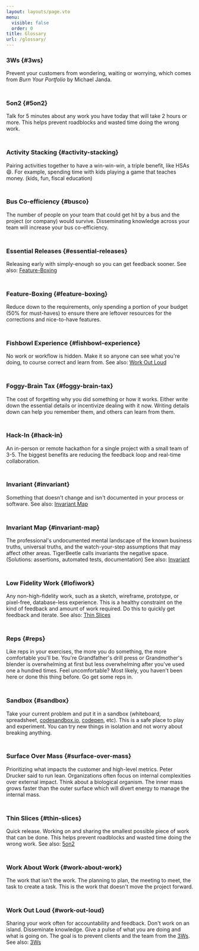 ```yaml
---
layout: layouts/page.vto
menu:
  visible: false
  order: 0
title: Glossary
url: /glossary/
---
```


### 3Ws {#3ws}

Prevent your customers from wondering, waiting or worrying, which comes from _Burn Your Portfolio_ by Michael Janda.

<div style="margin-bottom: 2.8rem;"></div>

### 5on2 {#5on2}

Talk for 5 minutes about any work you have today that will take 2 hours or more. This helps prevent roadblocks and wasted time doing the wrong work.

<div style="margin-bottom: 2.8rem;"></div>

### Activity Stacking {#activity-stacking}

Pairing activities together to have a win-win-win, a triple benefit, like HSAs 😄. For example, spending time with kids playing a game that teaches money. (kids, fun, fiscal education)

<div style="margin-bottom: 2.8rem;"></div>

### Bus Co-efficiency {#busco}

The number of people on your team that could get hit by a bus and the project (or company) would survive. Disseminating knowledge across your team will increase your bus co-efficiency.

<div style="margin-bottom: 2.8rem;"></div>

### Essential Releases {#essential-releases}

Releasing early with simply-enough so you can get feedback sooner. See also: [Feature-Boxing](#feature-boxing)

<div style="margin-bottom: 2.8rem;"></div>

### Feature-Boxing {#feature-boxing}

Reduce down to the requirements, only spending a portion of your budget (50% for must-haves) to ensure there are leftover resources for the corrections and nice-to-have features.

<div style="margin-bottom: 2.8rem;"></div>

### Fishbowl Experience {#fishbowl-experience}

No work or workflow is hidden. Make it so anyone can see what you're doing, to course correct and learn from. See also: [Work Out Loud](#work-out-loud)

<div style="margin-bottom: 2.8rem;"></div>

### Foggy-Brain Tax {#foggy-brain-tax}

The cost of forgetting why you did something or how it works. Either write down the essential details or incentivize dealing with it now. Writing details down can help you remember them, and others can learn from them.

<div style="margin-bottom: 2.8rem;"></div>

### Hack-In {#hack-in}

An in-person or remote hackathon for a single project with a small team of 3-5. The biggest benefits are reducing the feedback loop and real-time collaboration.

<div style="margin-bottom: 2.8rem;"></div>

### Invariant {#invariant}

Something that doesn't change and isn't documented in your process or software. See also: [Invariant Map](#invariant-map)

<div style="margin-bottom: 2.8rem;"></div>

### Invariant Map {#invariant-map}

The professional's undocumented mental landscape of the known business truths, universal truths, and the watch-your-step assumptions that may affect other areas. TigerBeetle calls invariants the negative space. (Solutions: assertions, automated tests, documentation) See also: [Invariant](#invariant)

<div style="margin-bottom: 2.8rem;"></div>

### Low Fidelity Work {#lofiwork}

Any non-high-fidelity work, such as a sketch, wireframe, prototype, or pixel-free, database-less experience. This is a healthy constraint on the kind of feedback and amount of work required. Do this to quickly get feedback and iterate. See also: [Thin Slices](#thin-slices)

<div style="margin-bottom: 2.8rem;"></div>

### Reps {#reps}

Like reps in your exercises, the more you do something, the more comfortable you'll be. You're Grandfather's drill press or Grandmother's blender is overwhelming at first but less overwhelming after you've used one a hundred times. Feel uncomfortable? Most likely, you haven't been here or done this thing before. Go get some reps in.

<div style="margin-bottom: 2.8rem;"></div>

### Sandbox {#sandbox}

Take your current problem and put it in a sandbox (whiteboard, spreadsheet, [codesandbox.io](https://codesandbox.io/), [codepen](https://codepen.io/pen), etc). This is a safe place to play and experiment. You can try new things in isolation and not worry about breaking anything.

<div style="margin-bottom: 2.8rem;"></div>

### Surface Over Mass {#surface-over-mass}

Prioritizing what impacts the customer and high-level metrics. Peter Drucker said to run lean. Organizations often focus on internal complexities over external impact. Think about a biological organism. The inner mass grows faster than the outer surface which will divert energy to manage the internal mass.

<div style="margin-bottom: 2.8rem;"></div>

### Thin Slices {#thin-slices}

Quick release. Working on and sharing the smallest possible piece of work that can be done. This helps prevent roadblocks and wasted time doing the wrong work. See also: [5on2](#5on2)

<div style="margin-bottom: 2.8rem;"></div>

### Work About Work {#work-about-work}

The work that isn't the work. The planning to plan, the meeting to meet, the task to create a task. This is the work that doesn't move the project forward.

<div style="margin-bottom: 2.8rem;"></div>

### Work Out Loud {#work-out-loud}

Sharing your work often for accountability and feedback. Don't work on an island. Disseminate knowledge. Give a pulse of what you are doing and what is going on. The goal is to prevent clients and the team from the [3Ws](#3ws). See also: [3Ws](#3ws)
